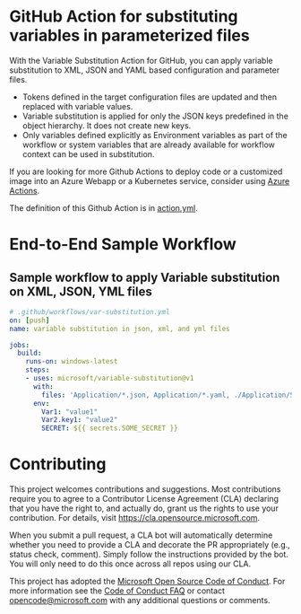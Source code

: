 # GitHub Action for substituting variables in parameterized files

With the Variable Substitution Action for GitHub, you can apply variable substitution to XML, JSON and YAML based configuration and parameter files.

-	Tokens defined in the target configuration files are updated and then replaced with variable values.
-	Variable substitution is applied for only the JSON keys predefined in the object hierarchy. It does not create new keys.
-	Only variables defined explicitly as Environment variables as part of the workflow or system variables that are already available for workflow context can be used in substitution. 

If you are looking for more Github Actions to deploy code or a customized image into an Azure Webapp or a Kubernetes service, consider using [Azure Actions](https://github.com/Azure/actions).

The definition of this Github Action is in [action.yml](https://github.com/microsoft/variable-substitution/blob/master/action.yml).

# End-to-End Sample Workflow

## Sample workflow to apply Variable substitution on XML, JSON, YML files

```yaml
# .github/workflows/var-substitution.yml
on: [push]
name: variable substitution in json, xml, and yml files

jobs:
  build:
    runs-on: windows-latest
    steps:
    - uses: microsoft/variable-substitution@v1 
      with:
        files: 'Application/*.json, Application/*.yaml, ./Application/SampleWebApplication/We*.config'
      env:
        Var1: "value1"
        Var2.key1: "value2"
        SECRET: ${{ secrets.SOME_SECRET }}

 ```
# Contributing

This project welcomes contributions and suggestions.  Most contributions require you to agree to a
Contributor License Agreement (CLA) declaring that you have the right to, and actually do, grant us
the rights to use your contribution. For details, visit https://cla.opensource.microsoft.com.

When you submit a pull request, a CLA bot will automatically determine whether you need to provide
a CLA and decorate the PR appropriately (e.g., status check, comment). Simply follow the instructions
provided by the bot. You will only need to do this once across all repos using our CLA.

This project has adopted the [Microsoft Open Source Code of Conduct](https://opensource.microsoft.com/codeofconduct/).
For more information see the [Code of Conduct FAQ](https://opensource.microsoft.com/codeofconduct/faq/) or
contact [opencode@microsoft.com](mailto:opencode@microsoft.com) with any additional questions or comments.